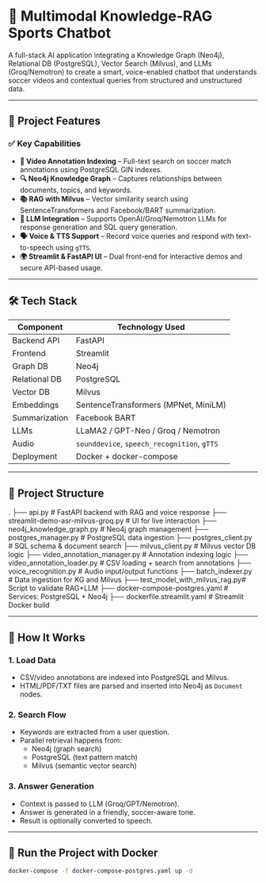 # 🧠 Multimodal Knowledge-RAG Sports Chatbot

A full-stack AI application integrating a Knowledge Graph (Neo4j), Relational DB (PostgreSQL), Vector Search (Milvus), and LLMs (Groq/Nemotron) to create a smart, voice-enabled chatbot that understands soccer videos and contextual queries from structured and unstructured data.

---

## 🚀 Project Features

### ✅ Key Capabilities
- **🎥 Video Annotation Indexing** – Full-text search on soccer match annotations using PostgreSQL GIN indexes.
- **🔍 Neo4j Knowledge Graph** – Captures relationships between documents, topics, and keywords.
- **📚 RAG with Milvus** – Vector similarity search using SentenceTransformers and Facebook/BART summarization.
- **🧠 LLM Integration** – Supports OpenAI/Groq/Nemotron LLMs for response generation and SQL query generation.
- **🗣️ Voice & TTS Support** – Record voice queries and respond with text-to-speech using `gTTS`.
- **🌍 Streamlit & FastAPI UI** – Dual front-end for interactive demos and secure API-based usage.

---

## 🛠️ Tech Stack

| Component      | Technology Used                          |
|----------------|-------------------------------------------|
| Backend API    | FastAPI                                   |
| Frontend       | Streamlit                                 |
| Graph DB       | Neo4j                                      |
| Relational DB  | PostgreSQL                                 |
| Vector DB      | Milvus                                     |
| Embeddings     | SentenceTransformers (MPNet, MiniLM)       |
| Summarization  | Facebook BART                             |
| LLMs           | LLaMA2 / GPT-Neo / Groq / Nemotron         |
| Audio          | `sounddevice`, `speech_recognition`, `gTTS`|
| Deployment     | Docker + docker-compose                    |

---

## 📂 Project Structure
.
├── api.py # FastAPI backend with RAG and voice response
├── streamlit-demo-asr-milvus-groq.py # UI for live interaction
├── neo4j_knowledge_graph.py # Neo4j graph management
├── postgres_manager.py # PostgreSQL data ingestion
├── postgres_client.py # SQL schema & document search
├── milvus_client.py # Milvus vector DB logic
├── video_annotation_manager.py # Annotation indexing logic
├── video_annotation_loader.py # CSV loading + search from annotations
├── voice_recognition.py # Audio input/output functions
├── batch_indexer.py # Data ingestion for KG and Milvus
├── test_model_with_milvus_rag.py# Script to validate RAG+LLM
├── docker-compose-postgres.yaml # Services: PostgreSQL + Neo4j
├── dockerfile.streamlit.yaml # Streamlit Docker build


---

## 🧪 How It Works

### 1. **Load Data**
- CSV/video annotations are indexed into PostgreSQL and Milvus.
- HTML/PDF/TXT files are parsed and inserted into Neo4j as `Document` nodes.

### 2. **Search Flow**
- Keywords are extracted from a user question.
- Parallel retrieval happens from:
  - Neo4j (graph search)
  - PostgreSQL (text pattern match)
  - Milvus (semantic vector search)

### 3. **Answer Generation**
- Context is passed to LLM (Groq/GPT/Nemotron).
- Answer is generated in a friendly, soccer-aware tone.
- Result is optionally converted to speech.

---

## 🐳 Run the Project with Docker

```bash
docker-compose -f docker-compose-postgres.yaml up -d
